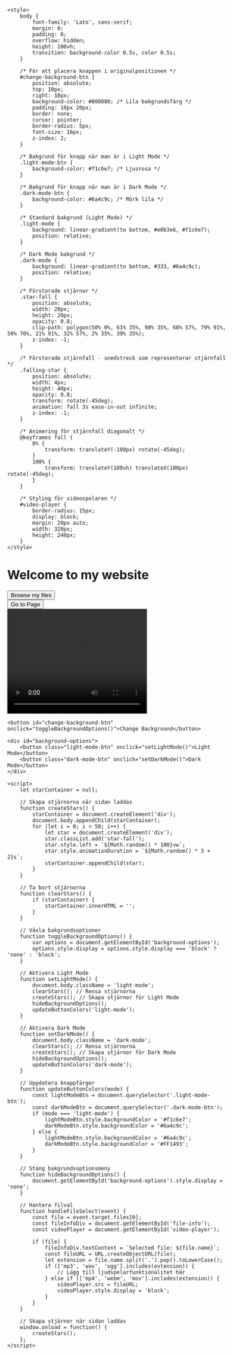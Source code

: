 <html lang="en">
<head>
    <meta charset="UTF-8">
    <meta name="viewport" content="width=device-width, initial-scale=1.0">
    <title>File Editor</title>
    <script src="https://unpkg.com/wavesurfer.js"></script>

    <style>
        body {
            font-family: 'Lato', sans-serif;
            margin: 0;
            padding: 0;
            overflow: hidden;
            height: 100vh;
            transition: background-color 0.5s, color 0.5s;
        }

        /* För att placera knappen i originalpositionen */
        #change-background-btn {
            position: absolute;
            top: 10px;
            right: 10px;
            background-color: #800080; /* Lila bakgrundsfärg */
            padding: 10px 20px;
            border: none;
            cursor: pointer;
            border-radius: 5px;
            font-size: 16px;
            z-index: 2;
        }

        /* Bakgrund för knapp när man är i Light Mode */
        .light-mode-btn {
            background-color: #f1c6e7; /* Ljusrosa */
        }

        /* Bakgrund för knapp när man är i Dark Mode */
        .dark-mode-btn {
            background-color: #6a4c9c; /* Mörk lila */
        }

        /* Standard bakgrund (Light Mode) */
        .light-mode {
            background: linear-gradient(to bottom, #e0b3e6, #f1c6e7);
            position: relative;
        }

        /* Dark Mode bakgrund */
        .dark-mode {
            background: linear-gradient(to bottom, #333, #6a4c9c);
            position: relative;
        }

        /* Förstorade stjärnor */
        .star-fall {
            position: absolute;
            width: 20px;
            height: 20px;
            opacity: 0.8;
            clip-path: polygon(50% 0%, 61% 35%, 98% 35%, 68% 57%, 79% 91%, 50% 70%, 21% 91%, 32% 57%, 2% 35%, 39% 35%);
            z-index: -1;
        }

        /* Förstorade stjärnfall - snedstreck som representerar stjärnfall */
        .falling-star {
            position: absolute;
            width: 4px;
            height: 40px;
            opacity: 0.8;
            transform: rotate(-45deg);
            animation: fall 3s ease-in-out infinite;
            z-index: -1;
        }

        /* Animering för stjärnfall diagonalt */
        @keyframes fall {
            0% {
                transform: translateY(-100px) rotate(-45deg);
            }
            100% {
                transform: translateY(100vh) translateX(100px) rotate(-45deg);
            }
        }

        /* Styling för videospelaren */
        #video-player {
            border-radius: 15px;
            display: block;
            margin: 20px auto;
            width: 320px;
            height: 240px;
        }
    </style>
</head>
<body class="light-mode">
    <div class="editor-content">
        <h1>Welcome to my website</h1>
        <button onclick="document.getElementById('file-input').click()">Browse my files</button>
        <input type="file" id="file-input" style="display:none" onchange="handleFileSelect(event)" />
        <div id="file-info"></div>
        <button id="go-to-page-btn" onclick="window.location.href='page.html'">Go to Page</button>
        <div id="waveform"></div>
        <video id="video-player" width="320" height="240" controls>
            <source src="path_to_video.mp4" type="video/mp4">
            Your browser does not support the video tag.
        </video>
    </div>

    <button id="change-background-btn" onclick="toggleBackgroundOptions()">Change Background</button>
    
    <div id="background-options">
        <button class="light-mode-btn" onclick="setLightMode()">Light Mode</button>
        <button class="dark-mode-btn" onclick="setDarkMode()">Dark Mode</button>
    </div>

    <script>
        let starContainer = null;
        
        // Skapa stjärnorna när sidan laddas
        function createStars() {
            starContainer = document.createElement('div');
            document.body.appendChild(starContainer);
            for (let i = 0; i < 50; i++) {
                let star = document.createElement('div');
                star.classList.add('star-fall');
                star.style.left = `${Math.random() * 100}vw`;
                star.style.animationDuration = `${Math.random() * 3 + 2}s`;
                starContainer.appendChild(star);
            }
        }

        // Ta bort stjärnorna
        function clearStars() {
            if (starContainer) {
                starContainer.innerHTML = '';
            }
        }

        // Växla bakgrundsoptioner
        function toggleBackgroundOptions() {
            var options = document.getElementById('background-options');
            options.style.display = options.style.display === 'block' ? 'none' : 'block';
        }

        // Aktivera Light Mode
        function setLightMode() {
            document.body.className = 'light-mode';
            clearStars(); // Rensa stjärnorna
            createStars(); // Skapa stjärnor för Light Mode
            hideBackgroundOptions();
            updateButtonColors('light-mode');
        }

        // Aktivera Dark Mode
        function setDarkMode() {
            document.body.className = 'dark-mode';
            clearStars(); // Rensa stjärnorna
            createStars(); // Skapa stjärnor för Dark Mode
            hideBackgroundOptions();
            updateButtonColors('dark-mode');
        }

        // Uppdatera knappfärger
        function updateButtonColors(mode) {
            const lightModeBtn = document.querySelector('.light-mode-btn');
            const darkModeBtn = document.querySelector('.dark-mode-btn');
            if (mode === 'light-mode') {
                lightModeBtn.style.backgroundColor = '#f1c6e7'; 
                darkModeBtn.style.backgroundColor = '#6a4c9c'; 
            } else {
                lightModeBtn.style.backgroundColor = '#6a4c9c'; 
                darkModeBtn.style.backgroundColor = '#FF1493'; 
            }
        }

        // Stäng bakgrundsoptionsmeny
        function hideBackgroundOptions() {
            document.getElementById('background-options').style.display = 'none';
        }

        // Hantera filval
        function handleFileSelect(event) {
            const file = event.target.files[0];
            const fileInfoDiv = document.getElementById('file-info');
            const videoPlayer = document.getElementById('video-player');

            if (file) {
                fileInfoDiv.textContent = `Selected file: ${file.name}`;
                const fileURL = URL.createObjectURL(file);
                let extension = file.name.split('.').pop().toLowerCase();
                if (['mp3', 'wav', 'ogg'].includes(extension)) {
                    // Lägg till ljudspelarfunktionalitet här
                } else if (['mp4', 'webm', 'mov'].includes(extension)) {
                    videoPlayer.src = fileURL;
                    videoPlayer.style.display = 'block';
                }
            }
        }

        // Skapa stjärnor när sidan laddas
        window.onload = function() {
            createStars();
        };
    </script>
</body>
</html>
